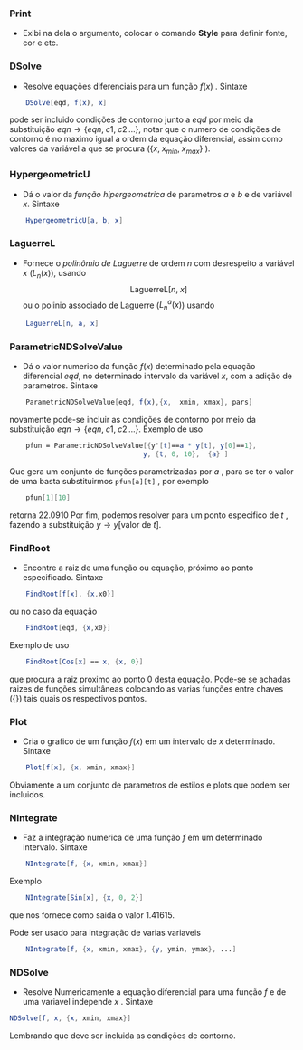 
### Print 
- Exibi na dela o argumento, colocar o comando **Style** para definir fonte, cor e etc.


### DSolve
- Resolve equações diferenciais para um função $f(x)$ . Sintaxe 
```mathematica
	DSolve[eqd, f(x), x]
```
pode ser incluido condições de contorno junto a $eqd$ por meio da substituição $eqn \to \{eqn, \; c1, \;c2 \,. . .\}$, notar que o numero de condições de contorno é no maximo igual a ordem da equação diferencial, assim como valores da variável a que se procura ($\{x, \; x_{min}, \; x_{max}\}$ ).


### HypergeometricU
- Dá o valor da  _função hipergeometrica_   de parametros $a$  e $b$ e de variável $x$. Sintaxe 
~~~mathematica
	HypergeometricU[a, b, x]
~~~

### LaguerreL
- Fornece o _polinômio de Laguerre_ de ordem $n$  com desrespeito a variável $x$ ($L_n (x)$), usando  $$\mbox{LaguerreL}[n,\; x]$$ ou o polinio associado de Laguerre ($L_n^a (x)$) usando 
~~~mathematica
	LaguerreL[n, a, x]
~~~


### ParametricNDSolveValue
- Dá o valor numerico da função $f(x)$  determinado pela equação diferencial $eqd$, no determinado intervalo da variável $x$, com a adição de parametros. Sintaxe 
~~~mathematica
	ParametricNDSolveValue[eqd, f(x),{x,  xmin, xmax}, pars]
~~~
novamente pode-se incluir as condições de contorno por meio da substituição $eqn \to \{eqn, \; c1, \;c2 \,. . .\}$. Exemplo de uso  
~~~mathematica
	pfun = ParametricNDSolveValue[{y'[t]==a * y[t], y[0]==1},
	                             y, {t, 0, 10},  {a} ]   
~~~
Que gera um conjunto de funções parametrizadas por $a$ , para se ter o valor de uma basta substituirmos `pfun[a][t]` , por exemplo 
~~~mathematica
	pfun[1][10]
~~~
retorna $22.0910$
 Por fim, podemos resolver para um ponto especifico de $t$ , fazendo a substituição $y \to y[\mbox{valor de } t]$. 


### FindRoot 
- Encontre a raiz de uma função ou equação, próximo ao ponto especificado. Sintaxe 
~~~mathematica
	FindRoot[f[x], {x,x0}]
~~~ 
ou no caso da equação 
~~~mathematica
	FindRoot[eqd, {x,x0}]
~~~  
Exemplo de uso 
~~~mathematica
	FindRoot[Cos[x] == x, {x, 0}]
~~~ 
 que procura a raiz proximo ao ponto $0$ desta equação. Pode-se se achadas raizes de funções simultâneas colocando as varias funções entre chaves ($\{\}$)  tais quais os respectivos pontos.


### Plot
- Cria o grafico de um função $f(x)$ em  um intervalo de $x$ determinado. Sintaxe 
~~~mathematica
	Plot[f[x], {x, xmin, xmax}]
~~~
Obviamente a um conjunto de parametros de estilos e plots que podem ser incluidos.


### NIntegrate 
- Faz a integração numerica de uma função $f$ em um determinado intervalo. Sintaxe
~~~mathematica
	NIntegrate[f, {x, xmin, xmax}]
~~~  
Exemplo
~~~mathematica
	NIntegrate[Sin[x], {x, 0, 2}]
~~~
que nos fornece como saida o valor $1.41615$.

Pode ser usado para integração de varias variaveis
~~~mathematica
	NIntegrate[f, {x, xmin, xmax}, {y, ymin, ymax}, ...]
~~~


### NDSolve
- Resolve Numericamente a equação diferencial para uma função $f$ e de uma variavel independe $x$ . Sintaxe
~~~mathematica
NDSolve[f, x, {x, xmin, xmax}]
~~~
Lembrando que deve ser incluida as condições de contorno.